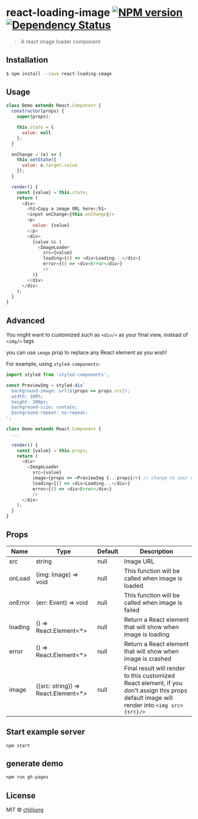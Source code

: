 # react-loading-image [![NPM version][npm-image]][npm-url]  [![Dependency Status][daviddm-image]][daviddm-url]
> A react image loader component

## Installation

```sh
$ npm install --save react-loading-image
```

## Usage

```js
class Demo extends React.Component {
  constructor(props) {
    super(props);

    this.state = {
      value: null
    };
  }

  onChange = (e) => {
    this.setState({
      value: e.target.value
    });
  }

  render() {
    const {value} = this.state;
    return (
      <div>
        <h1>Copy a image URL here</h1>
        <input onChange={this.onChange}/>
        <p>
          value: {value}
        </p>
        <div>
          {value && (
            <ImageLoader
              src={value}
              loading={() => <div>Loading...</div>}
              error={() => <div>Error</div>}
              />
          )}
        </div>
      </div>
    );
  }
}
```

## Advanced

You might want to customized such as `<div/>` as your final view, instead of `<img/>` tags

you can use `image` prop to replace any React element as you wish!

For example, using `styled-components`:


```js
import styled from 'styled-components';

const PreviewImg = styled.div`
  background-image: url(${props => props.src});
  width: 100%;
  height: 300px;
  background-size: contain;
  background-repeat: no-repeat;
`;

class Demo extends React.Component {
  ...

  render() {
    const {value} = this.props;
    return (
      <div>
        <ImageLoader
          src={value}
          image={props => <PreviewImg {...props}/>} // change to your customized component
          loading={() => <div>Loading...</div>}
          error={() => <div>Error</div>}
          />
      </div>
    );
  }
}
```


## Props

| Name         | Type    | Default | Description |
| ------------ | ------- | ------- | ----------- |
| src | string | null | Image URL |
| onLoad | (img: Image) => void | null | This function will be called when image is loaded |
| onError | (err: Event) => void | null | This function will be called when image is failed |
| loading | () => React.Element<*> | null | Return a React element that will show when image is loading |
| error | () => React.Element<*> | null | Return a React element that will show when image is crashed |
| image | ({src: string}) => React.Element<*> | null | Final result will render to this customized React element, if you don't assign this props default image will render into `<img src={src}/>` |

## Start example server

```
npm start
```

## generate demo

```js
npm run gh-pages
```

## License

MIT © [chilijung](www.github.com/chilijung)


[npm-image]: https://badge.fury.io/js/react-loading-image.svg
[npm-url]: https://npmjs.org/package/react-loading-image
[travis-image]: https://travis-ci.org/Canner/react-loading-image.svg?branch=master
[travis-url]: https://travis-ci.org/Canner/react-loading-image
[daviddm-image]: https://david-dm.org/Canner/react-loading-image.svg?theme=shields.io
[daviddm-url]: https://david-dm.org/Canner/react-loading-image
